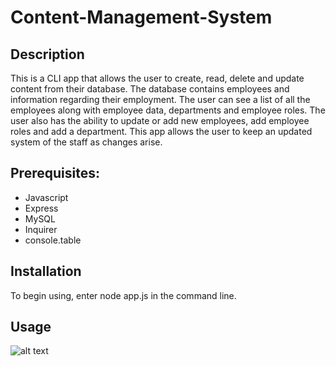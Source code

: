 # Content-Management-System

## Description 

This is a CLI app that allows the user to create, read, delete and update content from their database.  The database contains employees and information regarding their employment.  The user can see a list of all the employees along with employee data, departments and employee roles.  The user also has the ability to update or add new employees, add employee roles and add a department.
This app allows the user to keep an updated system of the staff as changes arise.  

## Prerequisites:
* Javascript
* Express
* MySQL
* Inquirer
* console.table

## Installation

To begin using, enter node app.js in the command line.

## Usage 



![alt text](assets/images/screenshot.png)


